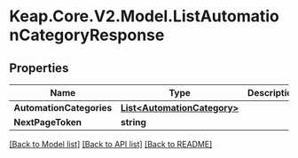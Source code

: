 # Keap.Core.V2.Model.ListAutomationCategoryResponse

## Properties

Name | Type | Description | Notes
------------ | ------------- | ------------- | -------------
**AutomationCategories** | [**List&lt;AutomationCategory&gt;**](AutomationCategory.md) |  | [optional] 
**NextPageToken** | **string** |  | [optional] 

[[Back to Model list]](../README.md#documentation-for-models) [[Back to API list]](../README.md#documentation-for-api-endpoints) [[Back to README]](../README.md)

